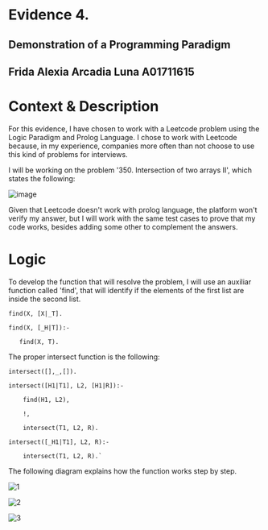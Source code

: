 # Evidence 4.
## Demonstration of a Programming Paradigm
Frida Alexia Arcadia Luna A01711615
---
# Context & Description

For this evidence, I have chosen to work with a Leetcode problem using the Logic Paradigm and Prolog Language. I chose to work with Leetcode because, in my experience, companies more often than not choose to use this kind of problems for interviews.

I will be working on the problem '350. Intersection of two arrays II', which states the following:

![image](https://github.com/user-attachments/assets/e931a5b7-127f-4624-a54e-53d7de5409ae)

Given that Leetcode doesn't work with prolog language, the platform won't verify my answer, but I will work with the same test cases to prove that my code works, besides adding some other to complement the answers.

# Logic

To develop the function that will resolve the problem, I will use an auxiliar function called 'find', that will identify if the elements of the first list are inside the second list.

    find(X, [X|_T].

    find(X, [_H|T]):- 
 
       find(X, T).

The proper intersect function is the following:

    intersect([],_,[]).

    intersect([H1|T1], L2, [H1|R]):-

        find(H1, L2),
    
        !,
    
        intersect(T1, L2, R).
    
    intersect([_H1|T1], L2, R):-

        intersect(T1, L2, R).`

The following diagram explains how the function works step by step.

![1](https://github.com/user-attachments/assets/50eaf150-1eca-4582-b0be-897ede0992ee)

![2](https://github.com/user-attachments/assets/55a575e4-d8bf-49b4-b7d8-0c42121da621)

![3](https://github.com/user-attachments/assets/e72a51f6-013c-4e7c-9ae9-b42422530308)



